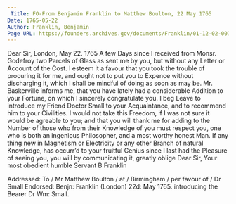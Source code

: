 ```yaml
---
 Title: FO-From Benjamin Franklin to Matthew Boulton, 22 May 1765
Date: 1765-05-22
Author: Franklin, Benjamin
Page URL: https://founders.archives.gov/documents/Franklin/01-12-02-0070
---
```


Dear Sir,
London, May 22. 1765
A few Days since I received from Monsr. Godefroy two Parcels of Glass as sent me by you, but without any Letter or Account of the Cost. I esteem it a favour that you took the trouble of procuring it for me, and ought not to put you to Expence without discharging it, which I shall be mindful of doing as soon as may be.
Mr. Baskerville informs me, that you have lately had a considerable Addition to your Fortune, on which I sincerely congratulate you.
I beg Leave to introduce my Friend Doctor Small to your Acquaintance, and to recommend him to your Civilities. I would not take this Freedom, if I was not sure it would be agreable to you; and that you will thank me for adding to the Number of those who from their Knowledge of you must respect you, one who is both an ingenious Philosopher, and a most worthy honest Man.
If any thing new in Magnetism or Electricity or any other Branch of natural Knowledge, has occurr’d to your fruitful Genius since I last had the Pleasure of seeing you, you will by communicating it, greatly oblige Dear Sir, Your most obedient humble Servant
B Franklin
 
Addressed: To / Mr Matthew Boulton / at / Birmingham / per favour of / Dr Small
Endorsed: Benjn: Franklin (London) 22d: May 1765. introducing the Bearer Dr Wm: Small.

